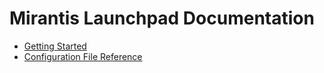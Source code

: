 # Mirantis Launchpad Documentation

* [Getting Started](getting-started.md)
* [Configuration File Reference](config-file.md)
